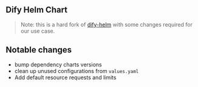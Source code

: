 ## Dify Helm Chart

> Note: this is a hard fork of [dify-helm](https://github.com/BorisPolonsky/dify-helm) with some changes required for our use case.

## Notable changes
- bump dependency charts versions
- clean up unused configurations from `values.yaml`
- Add default resource requests and limits